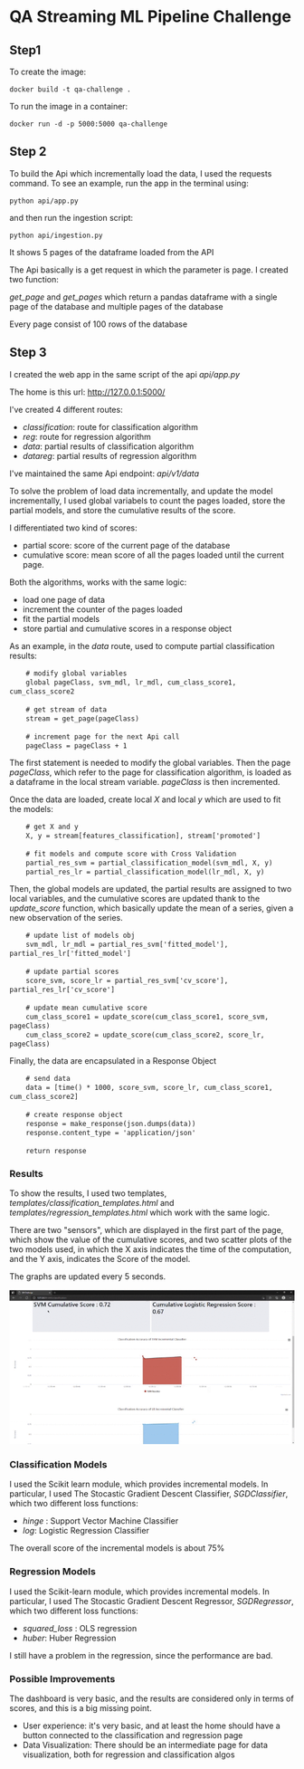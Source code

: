 # QA Streaming ML Pipeline Challenge

## Step1
To create the image:
```
docker build -t qa-challenge . 
```
To run the image in a container:

```
docker run -d -p 5000:5000 qa-challenge 
```

## Step 2

To build the Api which incrementally load the data, I used the requests command.
To see an example, run the app in the terminal using:

```
python api/app.py
```

and then run the ingestion script:

```
python api/ingestion.py
```
It shows 5 pages of the dataframe loaded from the API

The Api basically is a get request in which the parameter is page.
I created two function:

*get_page* and *get_pages* which return a pandas dataframe with a single page of the database and multiple pages of the
 database

Every page consist of 100 rows of the database

## Step 3

I created the web app in the same script of the api *api/app.py*

The home is this url: http://127.0.0.1:5000/

I've created 4 different routes:

- *classification*: route for classification algorithm
- *reg*: route for regression algorithm
- *data*: partial results of classification algorithm
- *datareg*: partial results of  regression algorithm

I've maintained the same Api endpoint: *api/v1/data*

To solve the problem of load data incrementally, and update the model incrementally, I used
global variabels to count the pages loaded, store the partial models, and store the cumulative results of the score.

I differentiated two kind of scores:
- partial score: score of the current page of the database
- cumulative score: mean score of all the pages loaded until the current page.


Both the algorithms, works with the same logic:
- load one page of data
- increment the counter of the pages loaded
- fit the partial models
- store partial and cumulative scores in a response object

As an example, in the *data* route, used to compute partial classification results:

```
    # modify global variables
    global pageClass, svm_mdl, lr_mdl, cum_class_score1, cum_class_score2

    # get stream of data
    stream = get_page(pageClass)

    # increment page for the next Api call
    pageClass = pageClass + 1

```
The first statement is needed to modify the global variables. Then the page *pageClass*, which refer to the page 
for classification algorithm, is loaded as a dataframe in the local stream variable. *pageClass* is then incremented.

Once the data are loaded, create local *X* and local *y* which are used to fit the models:


```
    # get X and y
    X, y = stream[features_classification], stream['promoted']

    # fit models and compute score with Cross Validation
    partial_res_svm = partial_classification_model(svm_mdl, X, y)
    partial_res_lr = partial_classification_model(lr_mdl, X, y)
```

Then, the global models are updated, the partial results are assigned to two local variables, and the 
cumulative scores are updated thank to the *update_score* function, which basically update the mean of a series, 
given a new observation of the series.

```
    # update list of models obj
    svm_mdl, lr_mdl = partial_res_svm['fitted_model'], partial_res_lr['fitted_model']

    # update partial scores
    score_svm, score_lr = partial_res_svm['cv_score'], partial_res_lr['cv_score']

    # update mean cumulative score
    cum_class_score1 = update_score(cum_class_score1, score_svm, pageClass)
    cum_class_score2 = update_score(cum_class_score2, score_lr, pageClass)

```

Finally, the data are encapsulated in a Response Object


```
    # send data
    data = [time() * 1000, score_svm, score_lr, cum_class_score1, cum_class_score2]

    # create response object
    response = make_response(json.dumps(data))
    response.content_type = 'application/json'

    return response

```

### Results
To show the results, I used two templates, *templates/classification_templates.html* and 
*templates/regression_templates.html* which work with the same logic.

There are two "sensors", which are displayed in the first part of the page, which show the value of the 
cumulative scores, and two scatter plots of the two models used, in which the X axis indicates the time of the computation, 
and the Y axis, indicates the Score of the model.

The graphs are updated every 5 seconds. 

![ Alt text](QAChallengeGif.gif)

### Classification Models

I used the Scikit learn module, which provides incremental models.
In particular, I used The Stocastic Gradient Descent Classifier, *SGDClassifier*, which two different loss functions:
- *hinge* : Support Vector Machine Classifier
- *log*: Logistic Regression Classifier

The overall score of the incremental models is about 75%

### Regression Models

I used the Scikit-learn module, which provides incremental models.
In particular, I used The Stocastic Gradient Descent Regressor, *SGDRegressor*, which two different loss functions:
- *squared_loss* : OLS regression
- *huber*: Huber Regression

I still have a problem in the regression, since the performance are bad.

### Possible Improvements
The dashboard is very basic, and the results are considered only in terms of scores, and this is a big missing point.

- User experience: it's very basic, and at least the home should have a button connected to the classification and
 regression page
- Data Visualization: There should be an intermediate page for data visualization, both for regression and classification algos

 
